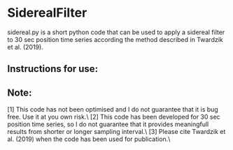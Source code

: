 # SiderealFilter

sidereal.py is a short python code that can be used to apply a sidereal filter to 30 sec position time series according the method described in Twardzik et al. (2019). 

## Instructions for use:


## Note:
[1] This code has not been optimised and I do not guarantee that it is bug free. Use it at you own risk.\\
[2] This code has been developed for 30 sec position time series, so I do not guarantee that it provides meaningfull results from shorter or longer sampling interval.\\
[3] Please cite Twardzik et al. (2019) when the code has been used for publication.\\
